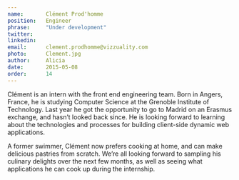 ```yaml
---
name:       Clément Prod'homme 
position:   Engineer
phrase:     "Under development"
twitter:    
linkedin:   
email:      clement.prodhomme@vizzuality.com
photo:      Clement.jpg
author:     Alicia
date:       2015-05-08
order: 		14
---
```


Clément is an intern with the front end engineering team. Born in Angers, France, he is studying Computer Science at the Grenoble Institute of Technology. Last year he got the opportunity to go to Madrid on an Erasmus exchange, and hasn’t looked back since. He is looking forward to learning about the technologies and processes for building client-side dynamic web applications. 

A former swimmer, Clément now prefers cooking at home, and can make delicious pastries from scratch. We’re all looking forward to sampling his culinary delights over the next few months, as well as seeing what applications he can cook up during the internship. 
